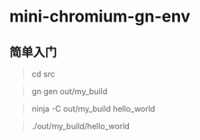 # mini-chromium-gn-env

## 简单入门

> cd src

> gn gen out/my_build

> ninja -C out/my_build hello_world

> ./out/my_build/hello_world